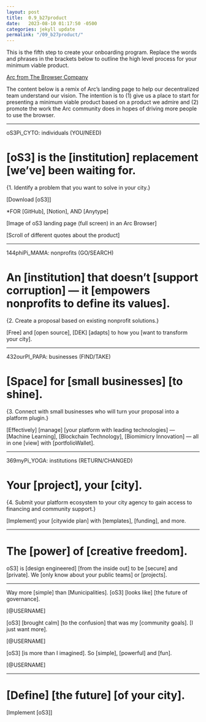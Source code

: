 ```yaml
---
layout: post
title:  0.9_b27product
date:   2023-08-10 01:17:50 -0500
categories: jekyll update
permalink: "/09_b27product/"
---
```


This is the fifth step to create your onboarding program. Replace the words and phrases in the brackets below to outline the high level process for your minimum viable product.

[Arc from The Browser Company](https://arc.net/)

The content below is a remix of Arc’s landing page to help our decentralized team understand our vision. The intention is to (1) give us a place to start for presenting a minimum viable product based on a product we admire and (2) promote the work the Arc community does in hopes of driving more people to use the browser.

---

oS3Pi_CYTO: individuals (YOU/NEED)

# [oS3] is the [institution] replacement [we’ve] been waiting for.

{1. Identify a problem that you want to solve in your city.}

[Download [oS3]]

*FOR [GitHub], [Notion], AND [Anytype]

[Image of oS3 landing page (full screen) in an Arc Browser]

[Scroll of different quotes about the product]

---

144phiPi_MAMA: nonprofits (GO/SEARCH)

# An [institution] that doesn’t [support corruption] — it [empowers nonprofits to define its values].

{2. Create a proposal based on existing nonprofit solutions.}

[Free] and [open source], [DEK] [adapts] to how you [want to transform your city].

---

432ourPI_PAPA: businesses (FIND/TAKE)

# [Space] for [small businesses] [to shine].

{3. Connect with small businesses who will turn your proposal into a platform plugin.}

[Effectively] [manage] [your platform with leading technologies] — [Machine Learning], [Blockchain Technology], [Biomimicry Innovation] — all in one [view] with [portfolioWallet].

---

369myPi_YOGA: institutions (RETURN/CHANGED)

# Your [project], your [city].

{4. Submit your platform ecosystem to your city agency to gain access to financing and community support.}

[Implement] your [citywide plan] with [templates], [funding], and more.

---

# The [power] of [creative freedom].

oS3] is [design engineered] [from the inside out] to be [secure] and [private]. We [only know about your public teams] or [projects].

---

Way more [simple] than [Municipalities]. [oS3] [looks like] [the future of governance].

[@USERNAME]

[oS3] [brought calm] [to the confusion] that was my [community goals]. [I just want more].

[@USERNAME]

[oS3] [is more than I imagined]. So [simple], [powerful] and [fun].

[@USERNAME]

---

# [Define] [the future] [of your city].

[Implement [oS3]]
